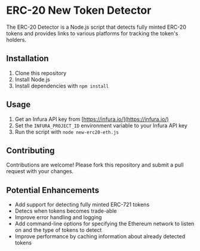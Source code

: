 # ERC-20 New Token Detector

The ERC-20 Detector is a Node.js script that detects fully minted ERC-20 tokens and provides links to various platforms for tracking the token's holders.

## Installation

1. Clone this repository
2. Install Node.js
3. Install dependencies with `npm install`

## Usage

1. Get an Infura API key from [https://infura.io/](https://infura.io/)
2. Set the `INFURA_PROJECT_ID` environment variable to your Infura API key
3. Run the script with `node new-erc20-eth.js`

## Contributing

Contributions are welcome! Please fork this repository and submit a pull request with your changes.

## Potential Enhancements

- Add support for detecting fully minted ERC-721 tokens
- Detecs when tokens becomes trade-able
- Improve error handling and logging
- Add command-line options for specifying the Ethereum network to listen on and the type of tokens to detect
- Improve performance by caching information about already detected tokens
